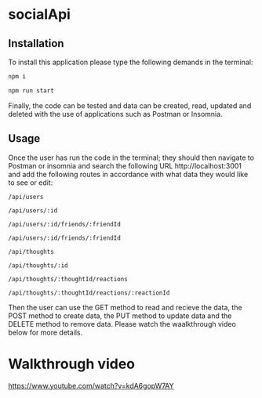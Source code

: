 # socialApi



## Installation
To install this application please type the following demands in the terminal:
```md
npm i
```
```md
npm run start
```
Finally, the code can be tested and data can be created, read, updated and deleted with the use of applications such as Postman or Insomnia.

## Usage
Once the user has run the code in the terminal; they should then navigate to Postman or insomnia and search the following URL http://localhost:3001 and add the following routes in accordance with what data they would like to see or edit:
```
/api/users

/api/users/:id

/api/users/:id/friends/:friendId

/api/users/:id/friends/:friendId

/api/thoughts

/api/thoughts/:id

/api/thoughts/:thoughtId/reactions

/api/thoughts/:thoughtId/reactions/:reactionId
```
Then the user can use the GET method to read and recieve the data, the POST method to create data, the PUT method to update data and the DELETE method to remove data. Please watch the waalkthrough video below for more details.

# Walkthrough video
https://www.youtube.com/watch?v=kdA6gopW7AY
